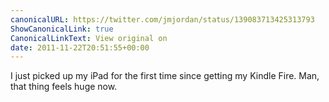 ```yaml
---
canonicalURL: https://twitter.com/jmjordan/status/139083713425313793
ShowCanonicalLink: true
CanonicalLinkText: View original on
date: 2011-11-22T20:51:55+00:00
---
```

I just picked up my iPad for the first time since getting my Kindle Fire. Man, that thing feels huge now.